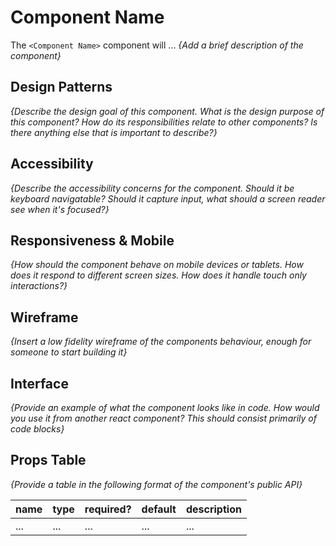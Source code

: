 # Component Name

The `<Component Name>` component will ... _{Add a brief description of the
component}_

## Design Patterns

_{Describe the design goal of this component. What is the design purpose of this
component? How do its responsibilities relate to other components? Is there
anything else that is important to describe?}_

## Accessibility

_{Describe the accessibility concerns for the component. Should it be keyboard
navigatable? Should it capture input, what should a screen reader see when it's
focused?}_

## Responsiveness & Mobile

_{How should the component behave on mobile devices or tablets. How does it
respond to different screen sizes. How does it handle touch only interactions?}_

## Wireframe

_{Insert a low fidelity wireframe of the components behaviour, enough for
someone to start building it}_

## Interface

_{Provide an example of what the component looks like in code. How would you use
it from another react component? This should consist primarily of code blocks}_

## Props Table

_{Provide a table in the following format of the component's public API}_

| name | type | required? | default | description |
| ---- | ---- | --------- | ------- | ----------- |
| ...  | ...  | ...       | ...     | ...         |
